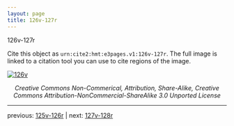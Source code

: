 ```yaml
---
layout: page
title: 126v-127r
---
```


126v-127r

Cite this object as `urn:cite2:hmt:e3pages.v1:126v-127r`.  The full image is linked to a citation tool you can use to cite regions of the image.

[![126v](http://www.homermultitext.org/iipsrv?IIIF=/project/homer/pyramidal/deepzoom/hmt/e3bifolio/v1/E3_126v_127r.tif/full/800,/0/default.jpg)](http://www.homermultitext.org/ict2/?urn=urn:cite2:hmt:e3bifolio.v1:E3_126v_127r) 

<p style="text-align: center; font-style: italic;">Creative Commons Non-Commerical, Attribution, Share-Alike, Creative Commons Attribution-NonCommercial-ShareAlike 3.0 Unported License</p>

---

previous: [125v-126r](../125v-126r/) | next: [127v-128r](../127v-128r/)